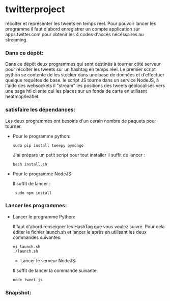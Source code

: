 # twitterproject
récolter et représenter les tweets en temps réel. Pour pouvoir lancer les programme il faut d'abord enregistrer un compte application sur apps.twitter.com pour obtenir les 4 codes d'accès nécéssaires au streaming.
### Dans ce dépôt:

Dans ce dépôt deux programmes qui sont destinés à tourner côté serveur pour récolter les tweets sur un hashtag en temps réel. Le premier script python se contente de les stocker dans une base de données et d'effectuer quelque requêtes de base. le script JS tourne dans un service NodeJS, à l'aide des websockets il "stream" les positions des tweets géolocalisés vers une page htl cliente qui les places sur un fonds de carte en utiliasnt heatmap/leaflet.

### satisfaire les dépendances:
Les deux programmes ont besoins d'un cerain nombre de paquets pour tourner.

- Pour le programme python:

  ```
  sudo pip install tweepy pymongo
  ```
  
  J'ai préparé un petit script pour tout installer il suffit de lancer :
  
  ```
  bash install.sh
  ```
  
- Pour le programme NodeJS:
  
  Il suffit de lancer :

  ````
   sudo npm install
   ````

### Lancer les programmes:

- Lancer le programme Python:
  
  Il faut d'abord renseigner les HashTag que vous voulez suivre. Pour cela éditer le fichier launch.sh et lancer le après en utilisant les deux commandes suivantes:

  ```
  vi launch.sh
  ./launch.sh
  ```
  
  - Lancer le serveur NodeJS:
  
  Il suffit de lancer la commande suivante:
  ```
  node tweet.js
  ```

### Snapshot:
